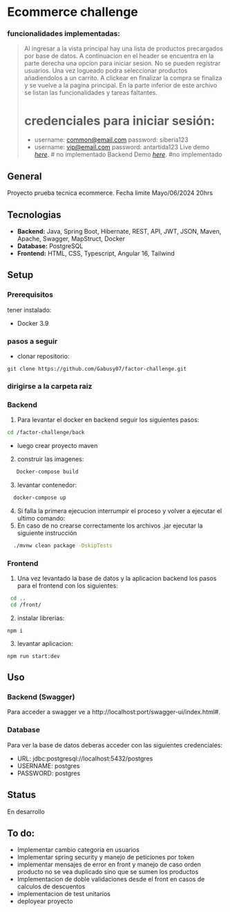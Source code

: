 # Ecommerce challenge
### funcionalidades implementadas:
>  Al ingresar a la vista principal hay una lista de productos precargados por base de datos. A continuacion en el header se encuentra en la parte derecha una opcion para iniciar sesion. No se pueden registrar usuarios. Una vez logueado podra seleccionar productos añadiendolos a un carrito. A clickear en finalizar la compra se finaliza y se vuelve a la pagina principal. En la parte inferior de este archivo se listan las funcionalidades y tareas faltantes.
>
> # credenciales para iniciar sesión:
>  - username: common@email.com password: siberia123
>  - username: vip@email.com password: antartida123
> Live demo [_here_](/). # no implementado
> Backend Demo [_here_](/swagger-ui/index.html#). #no implementado


## General
Proyecto prueba tecnica ecommerce. Fecha limite Mayo/06/2024 20hrs


## Tecnologias
- **Backend:** Java, Spring Boot, Hibernate, REST, API, JWT, JSON, Maven, Apache, Swagger, MapStruct, Docker
- **Database:** PostgreSQL
- **Frontend:** HTML, CSS, Typescript, Angular 16, Tailwind


## Setup
### Prerequisitos
tener instalado:
- Docker 3.9

### pasos a seguir
- clonar repositorio: 
```console
git clone https://github.com/Gabusy07/factor-challenge.git
```

### dirigirse a la carpeta raiz

### Backend
1. Para levantar el docker en backend seguir los siguientes pasos:
```bash
cd /factor-challenge/back 
```

- luego crear proyecto maven
2. construir las imagenes:
```bash
   Docker-compose build
```
3. levantar contenedor:
```bash
  docker-compose up
```
4. Si falla la primera ejecucion interrumpir el proceso y volver a ejecutar el ultimo comando:
5. En caso de no crearse correctamente los archivos .jar ejecutar la siguiente instrucción
```bash
  ./mvnw clean package -DskipTests
```


### Frontend
1. Una vez levantado la base de datos y la aplicacion backend los pasos para el frontend con los siguientes:
```bash
 cd ..
 cd /front/
```
2. instalar librerias:
```console
npm i
```
3. levantar aplicacion:
```console
npm run start:dev
```

## Uso

### Backend (Swagger)
Para acceder a swagger ve a http://localhost:port/swagger-ui/index.html#.

### Database

Para ver la base de datos deberas acceder con las siguientes credenciales:

- URL: jdbc:postgresql://localhost:5432/postgres
- USERNAME: postgres
- PASSWORD: postgres


## Status

En desarrollo

## To do: 
- Implementar cambio categoria en usuarios
- Implementar spring security y manejo de peticiones por token
- implementar mensajes de error en front y manejo de caso orden producto no se vea duplicado sino que se sumen los productos
- Implementacion de doble validaciones desde el front en casos de calculos de descuentos
- implementacion de test unitarios
- deployear proyecto
